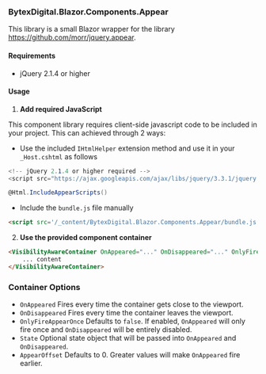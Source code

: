### BytexDigital.Blazor.Components.Appear

This library is a small Blazor wrapper for the library https://github.com/morr/jquery.appear.

#### Requirements

- jQuery 2.1.4 or higher

#### Usage

1. **Add required JavaScript**

This component library requires client-side javascript code to be included in your project.
This can achieved through 2 ways:

- Use the included `IHtmlHelper` extension method and use it in your `_Host.cshtml` as follows
```csharp
<!-- jQuery 2.1.4 or higher required -->
<script src="https://ajax.googleapis.com/ajax/libs/jquery/3.3.1/jquery.min.js"></script>

@Html.IncludeAppearScripts()
```

- Include the `bundle.js` file manually
```html
<script src='/_content/BytexDigital.Blazor.Components.Appear/bundle.js'></script>
```


2. **Use the provided component container**

```html
<VisibilityAwareContainer OnAppeared="..." OnDisappeared="..." OnlyFireAppearOnce="false">
    ... content
</VisibilityAwareContainer>
```

### Container Options
- `OnAppeared` Fires every time the container gets close to the viewport.
- `OnDisappeared` Fires every time the container leaves the viewport.
- `OnlyFireAppearOnce` Defaults to `false`. If enabled, `OnAppeared` will only fire once and `OnDisappeared` will be entirely disabled.
- `State` Optional state object that will be passed into `OnAppeared` and `OnDisappeared`.
- `AppearOffset` Defaults to 0. Greater values will make `OnAppeared` fire earlier.